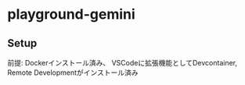 # playground-gemini

## Setup

前提: Dockerインストール済み、 VSCodeに拡張機能としてDevcontainer, Remote Developmentがインストール済み

